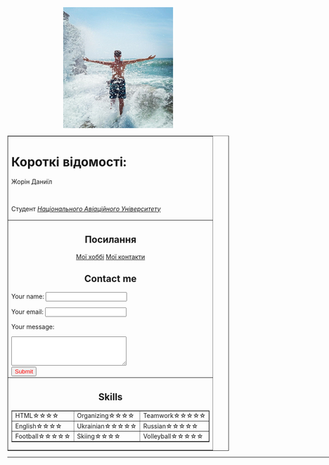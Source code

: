 <!DOCTYPE html>
<html lang="en">
<head>
    <meta charset="UTF-8">
    <title>Жорін Даниїл</title>
    <link rel="stylesheet" href="style.css">
</head>
<body>
    <table border="1" align="center">
        <center><img src="photo.jpg" width="250" height="275"></center>
        <tr>
        <td>
            <h1> <strong>Короткі відомості:</strong> </h1>
            <p>Жорін Даниїл</p><br>
            <p>Студент <i> <a href="https://nau.edu.ua">Національного Авіаційного Університету</a></i><br></p>
        </td>
        </tr>
        <tr>
        <td colspan="2">
            <center><h2>Посилання</h2></center>
            <center>
                <a href="hobbies.html">Мої хоббі</a>
                <a href="contacts.html">Мої контакти</a>
            </center>
            <center><h2>Contact me</h2></center>
            <form action="mailto:6931896@stud.nau.edu.ua" method="post" enctype="text/plain" id="forma">
                <p>Your name: <input type="text" id="name"></p>
                <p>Your email: <input type="email" id="mail"></p>
                <p>Your message:</p>
                <textarea cols="30" rows="4" id="txt"></textarea>
                <br>
                <input type="submit" style="color: red;" id="enter">
            </form>
        </td>
        </tr>
        <tr>
            <td colspan="2">
                <h2><center>Skills</center></h2>
                <table border="1">
                    <tr class="Skills">
                        <td>HTML☆☆☆☆</td>
                        <td>Organizing☆☆☆☆</td>
                        <td>Teamwork☆☆☆☆☆</td>
                    </tr>
                    <tr class="Skills">
                        <td>English☆☆☆☆</td>
                        <td>Ukrainian☆☆☆☆☆</td>
                        <td>Russian☆☆☆☆☆</td>
                    </tr>
                    <tr class="Skills">
                        <td>Football☆☆☆☆☆</td>
                        <td>Skiing☆☆☆☆</td>
                        <td>Volleyball☆☆☆☆☆</td>
                    </tr>
                </table>
            </td>
        </tr>
    </table>
    <hr width="1300">
    </body>
    </html> 
